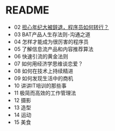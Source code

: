 # README #

- 02 [担心年纪大被辞退，程序员如何转行？](./02.md)
- 03 BAT产品人生存法则-沟通之道
- 04 怎样才能成为很厉害的程序员
- 05 了解信息流产品和内容推荐算法
- 06 快速引流的黄金法则
- 07 如何用经济学思维谈恋爱？
- 08 如何在技术上持续精进
- 09 如何发现生活中的商机
- 10 讲讲IT培训的那些事
- 11 极简而高效的工作管理法
- 12 摄影
- 13 造型
- 14 运动
- 15 美食
